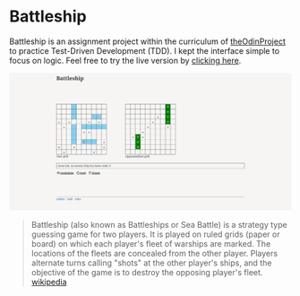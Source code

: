 # Battleship

Battleship is an assignment project within the curriculum of [theOdinProject](https://theodinproject.com/) to practice Test-Driven Development (TDD). I kept the interface simple to focus on logic. Feel free to try the live version by [clicking here](https://arrahhal.github.io/battleship).

![screenshot](screenshot.png)

> Battleship (also known as Battleships or Sea Battle) is a strategy type guessing game for two players. It is played on ruled grids (paper or board) on which each player's fleet of warships are marked. The locations of the fleets are concealed from the other player. Players alternate turns calling "shots" at the other player's ships, and the objective of the game is to destroy the opposing player's fleet. [wikipedia](<https://en.wikipedia.org/wiki/Battleship_(game)>)
